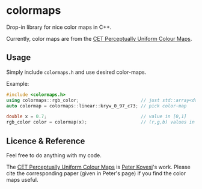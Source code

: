 # colormaps
Drop-in library for nice color maps in C++.

Currently, color maps are from the [CET Perceptually Uniform Colour Maps](http://peterkovesi.com/projects/colourmaps/).

## Usage
Simply include `colormaps.h` and use desired color-maps.

Example:
```cpp
#include <colormaps.h>
using colormaps::rgb_color;                       // just std::array<double, 3>
auto colormap = colormaps::linear::kryw_0_97_c73; // pick color-map

double x = 0.7;                                   // value in [0,1]
rgb_color color = colormap(x);                    // (r,g,b) values in [0,1]^3
```

## Licence & Reference

Feel free to do anything with my code.

The [CET Perceptually Uniform Colour Maps](http://peterkovesi.com/projects/colourmaps/) is [Peter Kovesi](http://peterkovesi.com/)'s work.
Please cite the corresponding paper (given in Peter's page) if you find the color maps useful.
